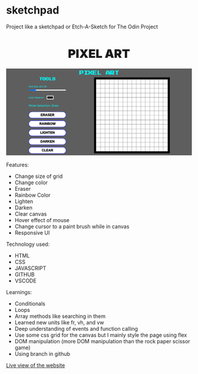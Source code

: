 # sketchpad
Project like a sketchpad or Etch-A-Sketch for The Odin Project

<h1 style="font-size: 2rem; text-align: center; font-weight: 1000;">PIXEL ART</h1>

<img src="image/PIXEL ART.png" alt="PIXEL ART" srcset="">

Features:
- Change size of grid
- Change color
- Eraser
- Rainbow Color
- Lighten
- Darken
- Clear canvas
- Hover effect of mouse
- Change cursor to a paint brush while in canvas
- Responsive UI

Technology used:
- HTML
- CSS
- JAVASCRIPT
- GITHUB
- VSCODE

Learnings:
- Conditionals
- Loops
- Array methods like searching in them
- Learned new units like fr, vh, and vw
- Deep understanding of events and function calling
- Use some css grid for the canvas but I mainly style the page using flex
- DOM manipulation (more DOM manipulation than the rock paper scissor game)
- Using branch in github


[Live view of the website](https://omar00-bot.github.io/sketchpad/)
